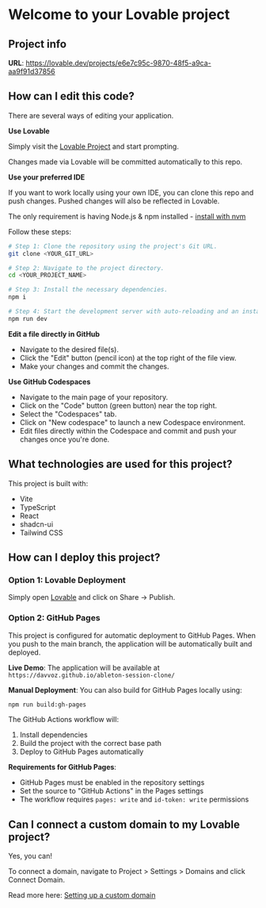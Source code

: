 # Welcome to your Lovable project

## Project info

**URL**: https://lovable.dev/projects/e6e7c95c-9870-48f5-a9ca-aa9f91d37856

## How can I edit this code?

There are several ways of editing your application.

**Use Lovable**

Simply visit the [Lovable Project](https://lovable.dev/projects/e6e7c95c-9870-48f5-a9ca-aa9f91d37856) and start prompting.

Changes made via Lovable will be committed automatically to this repo.

**Use your preferred IDE**

If you want to work locally using your own IDE, you can clone this repo and push changes. Pushed changes will also be reflected in Lovable.

The only requirement is having Node.js & npm installed - [install with nvm](https://github.com/nvm-sh/nvm#installing-and-updating)

Follow these steps:

```sh
# Step 1: Clone the repository using the project's Git URL.
git clone <YOUR_GIT_URL>

# Step 2: Navigate to the project directory.
cd <YOUR_PROJECT_NAME>

# Step 3: Install the necessary dependencies.
npm i

# Step 4: Start the development server with auto-reloading and an instant preview.
npm run dev
```

**Edit a file directly in GitHub**

- Navigate to the desired file(s).
- Click the "Edit" button (pencil icon) at the top right of the file view.
- Make your changes and commit the changes.

**Use GitHub Codespaces**

- Navigate to the main page of your repository.
- Click on the "Code" button (green button) near the top right.
- Select the "Codespaces" tab.
- Click on "New codespace" to launch a new Codespace environment.
- Edit files directly within the Codespace and commit and push your changes once you're done.

## What technologies are used for this project?

This project is built with:

- Vite
- TypeScript
- React
- shadcn-ui
- Tailwind CSS

## How can I deploy this project?

### Option 1: Lovable Deployment
Simply open [Lovable](https://lovable.dev/projects/e6e7c95c-9870-48f5-a9ca-aa9f91d37856) and click on Share -> Publish.

### Option 2: GitHub Pages
This project is configured for automatic deployment to GitHub Pages. When you push to the main branch, the application will be automatically built and deployed.

**Live Demo**: The application will be available at `https://davvoz.github.io/ableton-session-clone/`

**Manual Deployment**: You can also build for GitHub Pages locally using:
```sh
npm run build:gh-pages
```

The GitHub Actions workflow will:
1. Install dependencies
2. Build the project with the correct base path
3. Deploy to GitHub Pages automatically

**Requirements for GitHub Pages**:
- GitHub Pages must be enabled in the repository settings
- Set the source to "GitHub Actions" in the Pages settings
- The workflow requires `pages: write` and `id-token: write` permissions

## Can I connect a custom domain to my Lovable project?

Yes, you can!

To connect a domain, navigate to Project > Settings > Domains and click Connect Domain.

Read more here: [Setting up a custom domain](https://docs.lovable.dev/tips-tricks/custom-domain#step-by-step-guide)
